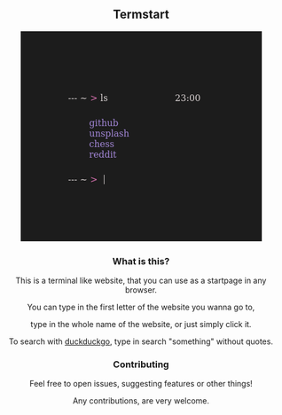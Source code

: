 <div align="center">

<h2> Termstart </h2>

<img src="preview.png">

<h3> What is this? </h3>

<p>

This is a terminal like website, that you can use as a startpage in any browser.  

You can type in the first letter of the website you wanna go to,  

type in the whole name of the website, or just simply click it.  

To search with [duckduckgo](https://duckduckgo.com), type in search "something" without quotes.  

</p>

<h3> Contributing </h3>

<p>

Feel free to open issues, suggesting features or other things!  

Any contributions, are very welcome.  

</p>

</h3>

</div>
